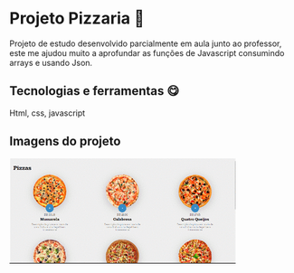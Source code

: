 # Projeto Pizzaria 🤨
Projeto de estudo desenvolvido parcialmente em aula junto ao professor, este me ajudou muito a aprofundar as funções de Javascript consumindo arrays e usando Json.

## Tecnologias e ferramentas 😋

Html, css, javascript

## Imagens do projeto
![imagem do projeto pizzaria](https://github.com/LucasAndrius/github.pizzaria.lucas/blob/master/pizzariaGif.gif)
